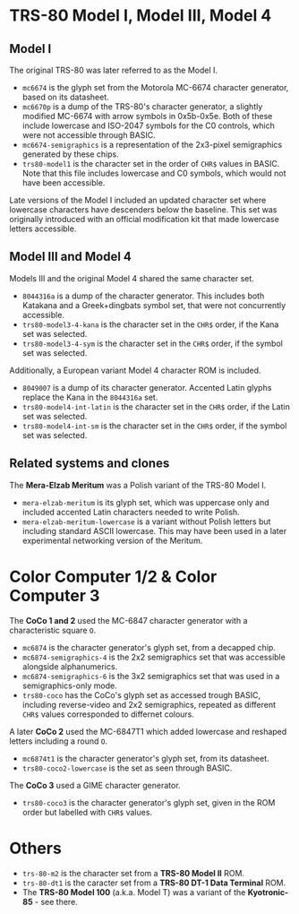 TRS-80 Model I, Model III, Model 4
==================================

Model I
-------

The original TRS-80 was later referred to as the Model I.

- `mc6674` is the glyph set from the Motorola MC-6674 character generator, based on its datasheet.  
- `mc6670p` is a dump of the TRS-80's character generator, a slightly modified MC-6674 with arrow symbols in 0x5b-0x5e.
Both of these include lowercase and ISO-2047 symbols for the C0 controls, which were not accessible through BASIC.  
- `mc6674-semigraphics` is a representation of the 2x3-pixel semigraphics generated by these chips.  
- `trs80-model1` is the character set in the order of `CHR$` values in BASIC. Note that this file includes lowercase and C0 symbols, which would not have been accessible.

Late versions of the Model I included an updated character set where lowercase characters have descenders below the baseline. This set was originally introduced with an official modification kit that made lowercase letters accessible.


Model III and Model 4
---------------------

Models III and the original Model 4 shared the same character set.
- `8044316a` is a dump of the character generator. This includes both Katakana and a Greek+dingbats symbol set, that were not concurrently accessible.  
- `trs80-model3-4-kana` is the character set in the `CHR$` order, if the Kana set was selected.  
- `trs80-model3-4-sym` is the character set in the `CHR$` order, if the symbol set was selected.  

Additionally, a European variant Model 4 character ROM is included.
- `8049007` is a dump of its character generator. Accented Latin glyphs replace the Kana in the `8044316a` set.  
- `trs80-model4-int-latin` is the character set in the `CHR$` order, if the Latin set was selected.  
- `trs80-model4-int-sm` is the character set in the `CHR$` order, if the symbol set was selected.


Related systems and clones
--------------------------

The **Mera-Elzab Meritum** was a Polish variant of the TRS-80 Model I.
- `mera-elzab-meritum` is its glyph set, which was uppercase only and included accented Latin characters needed to write Polish.  
- `mera-elzab-meritum-lowercase` is a variant without Polish letters but including standard ASCII lowercase. This may have been used in a later experimental networking version of the Meritum.  


Color Computer 1/2 & Color Computer 3
=====================================

The **CoCo 1 and 2** used the MC-6847 character generator with a characteristic square `O`.
- `mc6874` is the character generator's glyph set, from a decapped chip.  
- `mc6874-semigraphics-4` is the 2x2 semigraphics set that was accessible alongside alphanumerics.  
- `mc6874-semigraphics-6` is the 3x2 semigraphics set that was used in a semigraphics-only mode.
- `trs80-coco` has the CoCo's glyph set as accessed trough BASIC, including reverse-video and 2x2 semigraphics, repeated as different `CHR$` values corresponded to differnet colours.

A later **CoCo 2** used the MC-6847T1 which added lowercase and reshaped letters including a round `O`.
- `mc6874t1` is the character generator's glyph set, from its datasheet.  
- `trs80-coco2-lowercase` is the set as seen through BASIC.

The **CoCo 3** used a GIME character generator.
- `trs80-coco3` is the character generator's glyph set, given in the ROM order but labelled with `CHR$` values.


Others
======

- `trs-80-m2` is the character set from a **TRS-80 Model II** ROM.  
- `trs-80-dt1` is the caracter set from a **TRS-80 DT-1 Data Terminal** ROM.  
- The **TRS-80 Model 100** (a.k.a. Model T) was a variant of the **Kyotronic-85** - see there.
